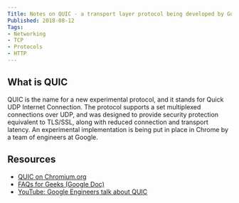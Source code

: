```yaml
---
Title: Notes on QUIC - a transport layer protocol being developed by Google
Published: 2018-08-12
Tags: 
- Networking
- TCP
- Protocols
- HTTP
---
```


## What is QUIC
QUIC is the name for a new experimental protocol, and it stands for Quick UDP Internet Connection.  The protocol supports a set multiplexed connections over UDP, and was designed to provide security protection equivalent to TLS/SSL, along with reduced connection and transport latency. An experimental implementation is being put in place in Chrome by a team of engineers at Google.

## Resources
- [QUIC on Chromium.org](https://www.chromium.org/quic)
- [FAQs for Geeks (Google Doc)](https://docs.google.com/document/d/1lmL9EF6qKrk7gbazY8bIdvq3Pno2Xj_l_YShP40GLQE/edit#)
- [YouTube: Google Engineers talk about QUIC](https://www.youtube.com/watch?v=hQZ-0mXFmk8)